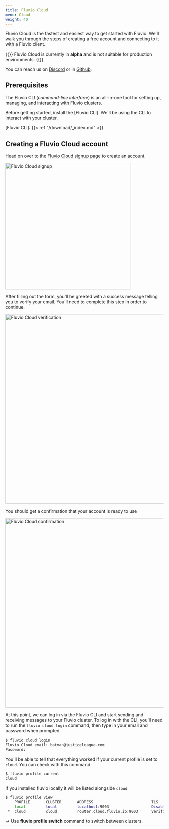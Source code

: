 ```yaml
---
title: Fluvio Cloud
menu: Cloud
weight: 40
---
```


Fluvio Cloud is the fastest and easiest way to get started with Fluvio. We'll walk you through the steps of creating a free account and connecting to it with a Fluvio client.

{{<idea>}}
Fluvio Cloud is currently in **alpha** and is not suitable for production environments.
{{</idea>}}

You can reach us on <a href="https://discordapp.com/invite/bBG2dTz" target="_blank">Discord</a> or in <a href="https://github.com/infinyon/fluvio/issues" target="_blank">Github</a>.

## Prerequisites

The Fluvio CLI (_command-line interface_) is an all-in-one tool for setting up, managing, and interacting with Fluvio clusters.

Before getting started, install the [Fluvio CLI]. We'll be using the CLI to interact with your cluster.

[Fluvio CLI]: {{< ref "/download/_index.md" >}}

## Creating a Fluvio Cloud account

Head on over to the  <a href="https://cloud.fluvio.io/signup" target="_blank">Fluvio Cloud signup page</a> to create an account.

<img src="/docs/get-started/images/cloud-signup.png" alt="Fluvio Cloud signup" justify="center" width="400">

After filling out the form, you'll be greeted with a success message telling you to verify your email. You'll need to complete this step in order to continue.

<img src="/docs/get-started/images/cloud-verification.png" alt="Fluvio Cloud verification" justify="center" width="600">

You should get a confirmation that your account is ready to use

<img src="/docs/get-started/images/cloud-confirmation.png" alt="Fluvio Cloud confirmation" justify="center" width="600">

At this point, we can log in via the Fluvio CLI and start sending and receiving messages to your Fluvio cluster. To log in with the CLI, you'll need to run the `fluvio cloud login` command, then type in your email and password when prompted.

```bash
$ fluvio cloud login
Fluvio Cloud email: batman@justiceleague.com
Password:
```

You'll be able to tell that everything worked if your current profile is set to `cloud`. You can check with this command:

```bash
$ fluvio profile current
cloud
```

If you installed fluvio locally it will be listed alongside `cloud`:

```bash
$ fluvio profile view
    PROFILE       CLUSTER       ADDRESS                          TLS 
    local         local         localhost:9003                   Disabled 
 *  cloud         cloud         router.cloud.fluvio.io:9003      Verified
```

-> Use **fluvio profile switch** command to switch between clusters.